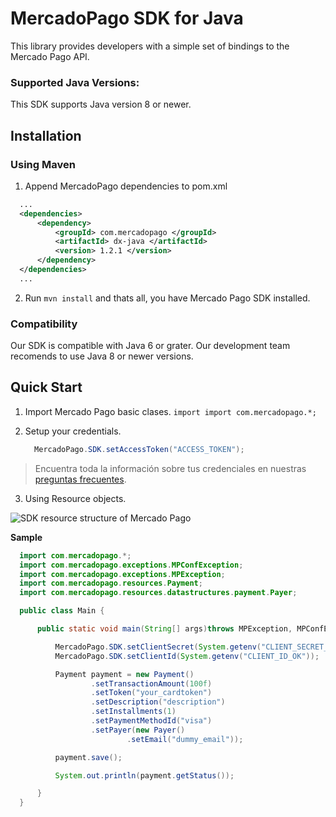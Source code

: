 # MercadoPago SDK for Java

This library provides developers with a simple set of bindings to the Mercado Pago API.

### Supported Java Versions:

This SDK supports Java version 8 or newer.

## Installation

### Using Maven
1. Append MercadoPago dependencies to pom.xml

  ```xml
    ...
    <dependencies>
        <dependency>
            <groupId> com.mercadopago </groupId>
            <artifactId> dx-java </artifactId>
            <version> 1.2.1 </version>
        </dependency>
    </dependencies>
    ...
  ```
  
2. Run `mvn install` and thats all, you have Mercado Pago SDK installed.

### Compatibility

Our SDK is compatible with Java 6 or grater. Our development team recomends to use Java 8 or newer versions.

## Quick Start

1. Import Mercado Pago basic clases. `import import com.mercadopago.*;`

2. Setup your credentials.
 
    ```java
      MercadoPago.SDK.setAccessToken("ACCESS_TOKEN");
    ```
> Encuentra toda la información sobre tus credenciales en nuestras [preguntas frecuentes](https://www.mercadopago.com.ar/developers/es/guides/faqs/credentials/).

3. Using Resource objects.

![SDK resource structure of Mercado Pago](https://user-images.githubusercontent.com/864790/34393059-9acad058-eb2e-11e7-9987-494eaf19d109.png)

**Sample**

```java
  import com.mercadopago.*;
  import com.mercadopago.exceptions.MPConfException;
  import com.mercadopago.exceptions.MPException;
  import com.mercadopago.resources.Payment;
  import com.mercadopago.resources.datastructures.payment.Payer;

  public class Main {

      public static void main(String[] args)throws MPException, MPConfException {

          MercadoPago.SDK.setClientSecret(System.getenv("CLIENT_SECRET_OK"));
          MercadoPago.SDK.setClientId(System.getenv("CLIENT_ID_OK"));

          Payment payment = new Payment()
                  .setTransactionAmount(100f)
                  .setToken("your_cardtoken")
                  .setDescription("description")
                  .setInstallments(1)
                  .setPaymentMethodId("visa")
                  .setPayer(new Payer()
                          .setEmail("dummy_email"));

          payment.save();

          System.out.println(payment.getStatus());

      }
  }
```
